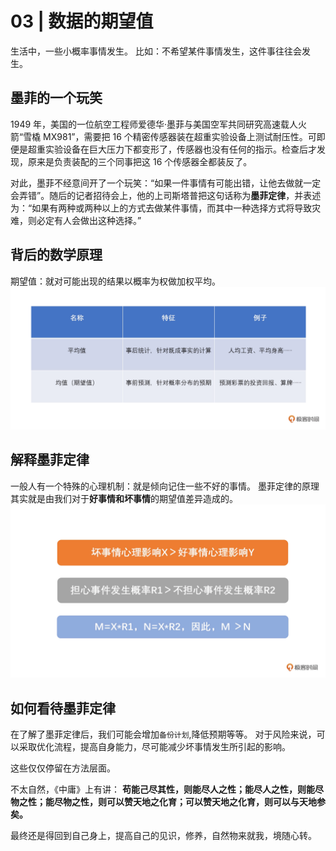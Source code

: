 # 03 | 数据的期望值

生活中，一些小概率事情发生。
比如：不希望某件事情发生，这件事往往会发生。

## 墨菲的一个玩笑

1949 年，美国的一位航空工程师爱德华·墨菲与美国空军共同研究高速载人火箭“雪橇 MX981”，需要把 16 个精密传感器装在超重实验设备上测试耐压性。可即便是超重实验设备在巨大压力下都变形了，传感器也没有任何的指示。检查后才发现，原来是负责装配的三个同事把这 16 个传感器全都装反了。

对此，墨菲不经意间开了一个玩笑：“如果一件事情有可能出错，让他去做就一定会弄错”。随后的记者招待会上，他的上司斯塔普把这句话称为**墨菲定律**，并表述为：“如果有两种或两种以上的方式去做某件事情，而其中一种选择方式将导致灾难，则必定有人会做出这种选择。”


## 背后的数学原理

期望值：就对可能出现的结果以概率为权做加权平均。
![avatar](./../images/03_expection.png)


## 解释墨菲定律
一般人有一个特殊的心理机制：就是倾向记住一些不好的事情。
墨菲定律的原理其实就是由我们对于**好事情和坏事情**的期望值差异造成的。
![avatar](./../images/03_expection04.png)

## 如何看待墨菲定律
在了解了墨菲定律后，我们可能会增加`备份计划`,降低预期等等。
对于风险来说，可以采取优化流程，提高自身能力，尽可能减少坏事情发生所引起的影响。

这些仅仅停留在方法层面。

不太自然，《中庸》上有讲：
**苟能己尽其性，则能尽人之性；能尽人之性，则能尽物之性；能尽物之性，则可以赞天地之化育；可以赞天地之化育，则可以与天地参矣。**

最终还是得回到自己身上，提高自己的见识，修养，自然物来就我，境随心转。